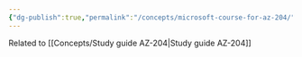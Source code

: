 ```yaml
---
{"dg-publish":true,"permalink":"/concepts/microsoft-course-for-az-204/","tags":["AZ-204","study"]}
---
```


Related to [[Concepts/Study guide AZ-204\|Study guide AZ-204]]



